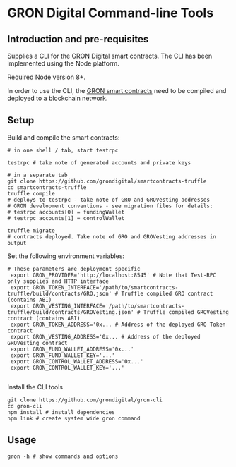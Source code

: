 # GRON Digital Command-line Tools

## Introduction and pre-requisites

Supplies a CLI for the GRON Digital smart contracts. The CLI has been implemented using the Node platform. 

Required Node version 8+.

In order to use the CLI, the [GRON smart contracts](https://github.com/grondigital/smartcontracts-truffle) need to be compiled and deployed to a blockchain network. 

## Setup

Build and compile the smart contracts:

```shell
# in one shell / tab, start testrpc 

testrpc # take note of generated accounts and private keys

# in a separate tab 
git clone https://github.com/grondigital/smartcontracts-truffle
cd smartcontracts-truffle
truffle compile 
# deploys to testrpc - take note of GRO and GROVesting addresses
# GRON development conventions - see migration files for details:
# testrpc accounts[0] = fundingWallet
# testrpc accounts[1] = controlWallet

truffle migrate 
# contracts deployed. Take note of GRO and GROVesting addresses in output

```
Set the following environment variables:

```shell 
# These parameters are deployment specific
 export GRON_PROVIDER='http://localhost:8545' # Note that Test-RPC only supplies and HTTP interface
 export GRON_TOKEN_INTERFACE='/path/to/smartcontracts-truffle/build/contracts/GRO.json' # Truffle compiled GRO contract (contains ABI)
 export GRON_VESTING_INTERFACE='/path/to/smartcontracts-truffle/build/contracts/GROVesting.json' # Truffle compiled GROVesting contract (contains ABI)
 export GRON_TOKEN_ADDRESS='0x... # Address of the deployed GRO Token contract
 export GRON_VESTING_ADDRESS='0x... # Address of the deployed GROVesting contract
 export GRON_FUND_WALLET_ADDRESS='0x...'
 export GRON_FUND_WALLET_KEY='...'
 export GRON_CONTROL_WALLET_ADDRESS='0x...'
 export GRON_CONTROL_WALLET_KEY='...'
 
 ```
Install the CLI tools
```shell
git clone https://github.com/grondigital/gron-cli
cd gron-cli
npm install # install dependencies
npm link # create system wide gron command
```

## Usage

```shell
gron -h # show commands and options
```

